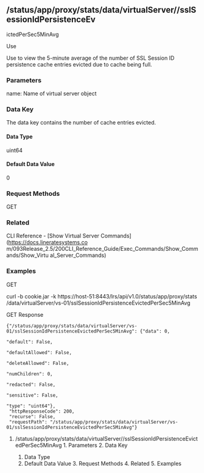 ## /status/app/proxy/stats/data/virtualServer/<name>/sslSessionIdPersistenceEv
ictedPerSec5MinAvg

Use

Use to view the 5-minute average of the number of SSL Session ID persistence
cache entries evicted due to cache being full.

### Parameters

name: Name of virtual server object

### Data Key

The data key contains the number of cache entries evicted.

#### Data Type

uint64

#### Default Data Value

0

### Request Methods

GET

### Related

CLI Reference - [Show Virtual Server Commands](https://docs.lineratesystems.co
m/093Release_2.5/200CLI_Reference_Guide/Exec_Commands/Show_Commands/Show_Virtu
al_Server_Commands)

### Examples

GET

curl -b cookie.jar -k https://host-51:8443/lrs/api/v1.0/status/app/proxy/stats
/data/virtualServer/vs-01/sslSessionIdPersistenceEvictedPerSec5MinAvg

GET Response

    
    {"/status/app/proxy/stats/data/virtualServer/vs-01/sslSessionIdPersistenceEvictedPerSec5MinAvg": {"data": 0,
                                                                                                       "default": False,
                                                                                                       "defaultAllowed": False,
                                                                                                       "deleteAllowed": False,
                                                                                                       "numChildren": 0,
                                                                                                       "redacted": False,
                                                                                                       "sensitive": False,
                                                                                                       "type": "uint64"},
     "httpResponseCode": 200,
     "recurse": False,
     "requestPath": "/status/app/proxy/stats/data/virtualServer/vs-01/sslSessionIdPersistenceEvictedPerSec5MinAvg"}
    

  1. /status/app/proxy/stats/data/virtualServer/<name>/sslSessionIdPersistenceEvictedPerSec5MinAvg
    1. Parameters
    2. Data Key
      1. Data Type
      2. Default Data Value
    3. Request Methods
    4. Related
    5. Examples


